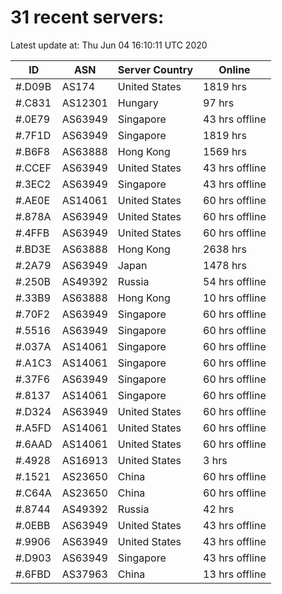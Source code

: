 # 31 recent servers:

Latest update at: Thu Jun 04 16:10:11 UTC 2020

| ID | ASN | Server Country | Online |
| -- | --- | -------------- | ------ |
| #.D09B | AS174 | United States | 1819 hrs |
| #.C831 | AS12301 | Hungary | 97 hrs |
| #.0E79 | AS63949 | Singapore | 43 hrs offline |
| #.7F1D | AS63949 | Singapore | 1819 hrs |
| #.B6F8 | AS63888 | Hong Kong | 1569 hrs |
| #.CCEF | AS63949 | United States | 43 hrs offline |
| #.3EC2 | AS63949 | Singapore | 43 hrs offline |
| #.AE0E | AS14061 | United States | 60 hrs offline |
| #.878A | AS63949 | United States | 60 hrs offline |
| #.4FFB | AS63949 | United States | 60 hrs offline |
| #.BD3E | AS63888 | Hong Kong | 2638 hrs |
| #.2A79 | AS63949 | Japan | 1478 hrs |
| #.250B | AS49392 | Russia | 54 hrs offline |
| #.33B9 | AS63888 | Hong Kong | 10 hrs offline |
| #.70F2 | AS63949 | Singapore | 60 hrs offline |
| #.5516 | AS63949 | Singapore | 60 hrs offline |
| #.037A | AS14061 | Singapore | 60 hrs offline |
| #.A1C3 | AS14061 | Singapore | 60 hrs offline |
| #.37F6 | AS63949 | Singapore | 60 hrs offline |
| #.8137 | AS14061 | Singapore | 60 hrs offline |
| #.D324 | AS63949 | United States | 60 hrs offline |
| #.A5FD | AS14061 | United States | 60 hrs offline |
| #.6AAD | AS14061 | United States | 60 hrs offline |
| #.4928 | AS16913 | United States | 3 hrs |
| #.1521 | AS23650 | China | 60 hrs offline |
| #.C64A | AS23650 | China | 60 hrs offline |
| #.8744 | AS49392 | Russia | 42 hrs |
| #.0EBB | AS63949 | United States | 43 hrs offline |
| #.9906 | AS63949 | United States | 43 hrs offline |
| #.D903 | AS63949 | Singapore | 43 hrs offline |
| #.6FBD | AS37963 | China | 13 hrs offline |

